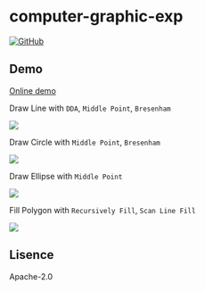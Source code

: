 # computer-graphic-exp

[![GitHub](https://img.shields.io/github/license/AndreamApp/computer-graphic.js.svg)](https://github.com/AndreamApp/computer-graphic.js)

## Demo

[Online demo](https://cg.andream.app)

Draw Line with `DDA`, `Middle Point`, `Bresenham`

![](../img/README0.png)

Draw Circle with `Middle Point`, `Bresenham`

![](../img/README1.png)

Draw Ellipse with `Middle Point`

![](../img/README2.png)

Fill Polygon with `Recursively Fill`, `Scan Line Fill`

![](../img/README3.png)

## Lisence

Apache-2.0
